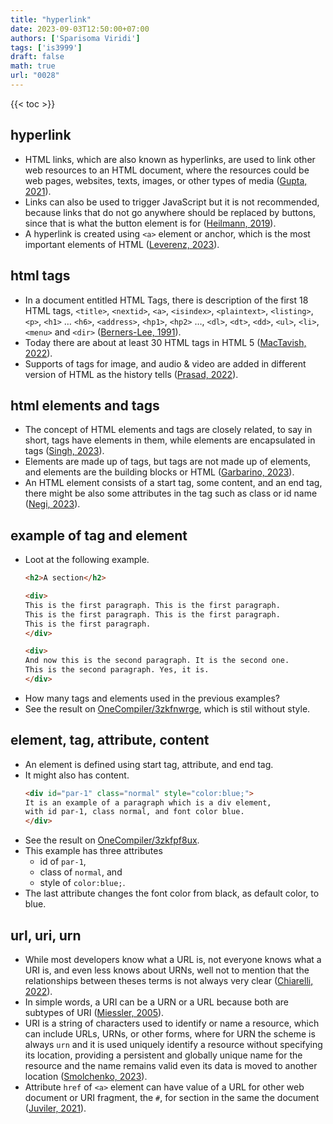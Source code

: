 ```yaml
---
title: "hyperlink"
date: 2023-09-03T12:50:00+07:00
authors: ['Sparisoma Viridi']
tags: ['is3999']
draft: false
math: true
url: "0028"
---
```

{{< toc >}}

## hyperlink
+ HTML links, which are also known as hyperlinks, are used to link other web resources to an HTML document, where the resources could be web pages, websites, texts, images, or other types of media ([Gupta, 2021](https://www.simplilearn.com/tutorials/html-tutorial/html-link)).
+ Links can also be used to trigger JavaScript but it is not recommended, because links that do not go anywhere should be replaced by buttons, since that is what the button element is for ([Heilmann, 2019](https://christianheilmann.com/2019/02/05/links-that-dont-go-anywhere-should-be-buttons/)).
+ A hyperlink is created using `<a>` element or anchor, which is the most important elements of HTML ([Leverenz, 2023](https://webdesign.tutsplus.com/html-element-a--cms-93838a)).


## html tags
+ In a document entitled HTML Tags, there is description of the first 18 HTML tags, `<title>`, `<nextid>`, `<a>`, `<isindex>`, `<plaintext>`, `<listing>`, `<p>`, `<h1>` … `<h6>`, `<address>`, `<hp1>`, `<hp2>` …, `<dl>`, `<dt>`, `<dd>`, `<ul>`, `<li>`, `<menu>` and `<dir>` ([Berners-Lee, 1991](https://www.webdesignmuseum.org/web-design-history/tim-berners-lee-published-a-document-called-html-tags-1991)).
+ Today there are about at least 30 HTML tags in HTML 5 ([MacTavish, 2022](https://medium.com/@zmactavish/30-html-tags-to-know-b0a85b122ded)).
+ Supports of tags for image, and audio & video are added in different version of HTML as the history tells ([Prasad, 2022](https://computerstudypoint.com/what-is-the-history-of-html/?expand_article=1)).


## html elements and tags
+ The concept of HTML elements and tags are closely related, to say in short, tags have elements in them, while elements are encapsulated in tags ([Singh, 2023](https://www.tutorialspoint.com/what-is-the-difference-between-html-elements-and-tags)).
+ Elements are made up of tags, but tags are not made up of elements, and elements are the building blocks or HTML ([Garbarino, 2023](https://www.newline.co/30-days-of-webdev/day-07-html-tags-and-elements-definitions-examples-and-relationships)).
+ An HTML element consists of a start tag, some content, and an end tag, there might be also some attributes in the tag such as class or id name ([Negi, 2023](https://www.scaler.com/topics/difference-between-html-elements-and-tags/)).


## example of tag and element
+ Loot at the following example.
  ```html
  <h2>A section</h2>

  <div>
  This is the first paragraph. This is the first paragraph.
  This is the first paragraph. This is the first paragraph.
  This is the first paragraph.
  </div>

  <div>
  And now this is the second paragraph. It is the second one.
  This is the second paragraph. Yes, it is.
  </div>
  ```
+ How many tags and elements used in the previous examples?
+ See the result on [OneCompiler/3zkfnwrge](https://onecompiler.com/html/3zkfnwrge), which is stil without style.


## element, tag, attribute, content
+ An element is defined using start tag, attribute, and end tag.
+ It might also has content.
  ```html
  <div id="par-1" class="normal" style="color:blue;">
  It is an example of a paragraph which is a div element,
  with id par-1, class normal, and font color blue.
  </div>
  ```
+ See the result on [OneCompiler/3zkfpf8ux](https://onecompiler.com/html/3zkfpf8ux).
+ This example has three attributes
  - id of `par-1`,
  - class of `normal`, and
  - style of `color:blue;`.
+ The last attribute changes the font color from black, as default color, to blue.


## url, uri, urn
+ While most developers know what a URL is, not everyone knows what a URI is, and even less knows about URNs, well not to mention that the relationships between theses terms is not always very clear ([Chiarelli, 2022](https://auth0.com/blog/url-uri-urn-differences/)).
+ In simple words, a URI can be a URN or a URL because both are subtypes of URI ([Miessler, 2005](https://danielmiessler.com/p/difference-between-uri-url/)).
+ URI is a string of characters used to identify or name a resource, which can include URLs, URNs, or other forms, where for URN the scheme is always `urn` and  it is used uniquely identify a resource without specifying its location, providing a persistent and globally unique name for the resource and the name remains valid even its data is moved to another location ([Smolchenko, 2023](https://levelup.gitconnected.com/understanding-the-differences-between-url-uri-and-urn-bd540dbde9d)).
+ Attribute `href` of `<a>` element can have value of a URL for other web document or URI fragment, the `#`, for section in the same the document ([Juviler, 2021](https://blog.hubspot.com/website/html-a-href)).

